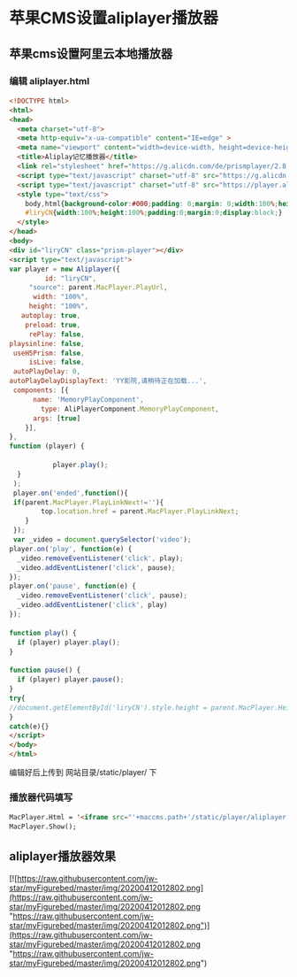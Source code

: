# 苹果CMS设置aliplayer播放器

## 苹果cms设置阿里云本地播放器
### 编辑 aliplayer.html 
```html
<!DOCTYPE html>
<html>
<head>
  <meta charset="utf-8">
  <meta http-equiv="x-ua-compatible" content="IE=edge" >
  <meta name="viewport" content="width=device-width, height=device-height, initial-scale=1, maximum-scale=1, minimum-scale=1, user-scalable=no"/>
  <title>Aliplay记忆播放器</title>
  <link rel="stylesheet" href="https://g.alicdn.com/de/prismplayer/2.8.7/skins/default/aliplayer-min.css" />
  <script type="text/javascript" charset="utf-8" src="https://g.alicdn.com/de/prismplayer/2.8.7/aliplayer-min.js"></script>
  <script type="text/javascript" charset="utf-8" src="https://player.alicdn.com/aliplayer/presentation/js/aliplayercomponents.min.js"></script>
  <style type="text/css">
    body,html{background-color:#000;padding: 0;margin: 0;width:100%;height:100%;}
    #liryCN{width:100%;height:100%;padding:0;margin:0;display:block;}
  </style>
</head>
<body>
<div id="liryCN" class="prism-player"></div>
<script type="text/javascript">
var player = new Aliplayer({
         id: "liryCN",
     "source": parent.MacPlayer.PlayUrl,
      width: "100%",
     height: "100%",
   autoplay: true,
    preload: true,
     rePlay: false,
playsinline: false,
 useH5Prism: false,
     isLive: false,
 autoPlayDelay: 0,
autoPlayDelayDisplayText: 'YY影院,请稍待正在加载...',
 components: [{
      name: 'MemoryPlayComponent',
        type: AliPlayerComponent.MemoryPlayComponent,
      args: [true]
    }], 
}, 
function (player) {
      
           player.play();
  }
 );
 player.on('ended',function(){
 if(parent.MacPlayer.PlayLinkNext!=''){
		top.location.href = parent.MacPlayer.PlayLinkNext;
	}
 });
 var _video = document.querySelector('video');
player.on('play', function(e) {
  _video.removeEventListener('click', play);
  _video.addEventListener('click', pause);
});
player.on('pause', function(e) {
  _video.removeEventListener('click', pause);
  _video.addEventListener('click', play)
});

function play() {
  if (player) player.play();
}

function pause() {
  if (player) player.pause();
}
try{ 
//document.getElementById('liryCN').style.height = parent.MacPlayer.Height + 'px';  
}
catch(e){}
</script>
</body>
</html>
```
编辑好后上传到 网站目录/static/player/ 下
### 播放器代码填写
```html
MacPlayer.Html = '<iframe src="'+maccms.path+'/static/player/aliplayer.html" width="100%" height="'+MacPlayer.Height+'" frameborder="0" marginwidth="0" marginheight="0" scrolling="no"></iframe>'; 
MacPlayer.Show(); 
```
## aliplayer播放器效果

[![https://raw.githubusercontent.com/jw-star/myFigurebed/master/img/20200412012802.png](https://raw.githubusercontent.com/jw-star/myFigurebed/master/img/20200412012802.png "https://raw.githubusercontent.com/jw-star/myFigurebed/master/img/20200412012802.png")](https://raw.githubusercontent.com/jw-star/myFigurebed/master/img/20200412012802.png "https://raw.githubusercontent.com/jw-star/myFigurebed/master/img/20200412012802.png")


